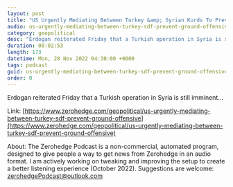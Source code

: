 ```yaml
---
layout: post
title: "US Urgently Mediating Between Turkey &amp; Syrian Kurds To Prevent Ground Offensive"
audio: us-urgently-mediating-between-turkey-sdf-prevent-ground-offensive-0
category: geopolitical
desc: "Erdogan reiterated Friday that a Turkish operation in Syria is still imminent..."
duration: 00:02:53
length: 173
datetime: Mon, 28 Nov 2022 04:30:00 +0000
tags: podcast
guid: us-urgently-mediating-between-turkey-sdf-prevent-ground-offensive-0
order: 0
---
```

Erdogan reiterated Friday that a Turkish operation in Syria is still imminent...

Link: [https://www.zerohedge.com/geopolitical/us-urgently-mediating-between-turkey-sdf-prevent-ground-offensive](https://www.zerohedge.com/geopolitical/us-urgently-mediating-between-turkey-sdf-prevent-ground-offensive)

About: The Zerohedge Podcast is a non-commercial, automated program, designed to give people a way to get news from Zerohedge in an audio format.  I am actively working on tweaking and improving the setup to create a better listening experience (October 2022).  Suggestions are welcome: [zerohedgePodcast@outlook.com](mailto:zerohedgePodcast@outlook.com)